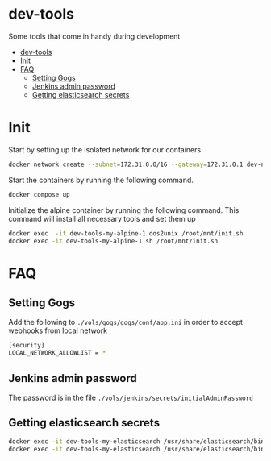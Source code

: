 # dev-tools
Some tools that come in handy during development

- [dev-tools](#dev-tools)
- [Init](#init)
- [FAQ](#faq)
  - [Setting Gogs](#setting-gogs)
  - [Jenkins admin password](#jenkins-admin-password)
  - [Getting elasticsearch secrets](#getting-elasticsearch-secrets)


# Init

Start by setting up the isolated network for our containers.
```sh
docker network create --subnet=172.31.0.0/16 --gateway=172.31.0.1 dev-network
```

Start the containers by running the following command.
```sh
docker compose up
```

Initialize the alpine container by running the following command. This command will install all necessary tools and set them up

```sh
docker exec  -it dev-tools-my-alpine-1 dos2unix /root/mnt/init.sh
docker exec -it dev-tools-my-alpine-1 sh /root/mnt/init.sh
```

# FAQ

## Setting Gogs 

Add the following to `./vols/gogs/gogs/conf/app.ini` in order to accept webhooks from local network
```sh
[security]
LOCAL_NETWORK_ALLOWLIST = *
```

## Jenkins admin password

The password is in the file `./vols/jenkins/secrets/initialAdminPassword`

## Getting elasticsearch secrets

```sh
docker exec -it dev-tools-my-elasticsearch /usr/share/elasticsearch/bin/elasticsearch-reset-password -u elastic
docker exec -it dev-tools-my-elasticsearch /usr/share/elasticsearch/bin/elasticsearch-create-enrollment-token -s kibana
```